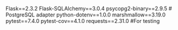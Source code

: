 Flask==2.3.2
Flask-SQLAlchemy==3.0.4
psycopg2-binary==2.9.5  # PostgreSQL adapter
python-dotenv==1.0.0
marshmallow==3.19.0
pytest==7.4.0
pytest-cov==4.1.0
requests==2.31.0 #For testing